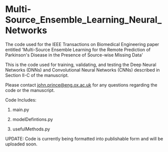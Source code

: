 # Multi-Source_Ensemble_Learning_Neural_Networks
The code used for the IEEE Transactions on Biomedical Engineering paper entitled 'Multi-Source Ensemble Learning for the Remote Prediction of Parkinson's Disease in the Presence of Source-wise Missing Data'

This is the code used for training, validating, and testing the Deep Neural Networks (DNNs) and Convolutional Neural Networks (CNNs) described in Section II-C of the manuscript.

Please contact john.prince@eng.ox.ac.uk for any questions regarding the code or the manuscript.

Code Includes:

1) main.py

2) modelDefintions.py

3) usefulMethods.py


UPDATE: Code is currently being formatted into publishable form and will be uploaded soon.
